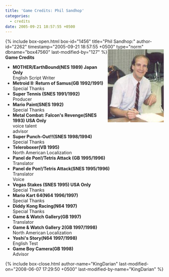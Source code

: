 ```yaml
---
title: 'Game Credits: Phil Sandhop'
categories:
  - credits
date: 2005-09-21 18:57:55 +0500
---
```

{% include box-open.html box-id="1456" title="Phil Sandhop:" author-id="2262" timestamp="2005-09-21 18:57:55 +0500" type="norm" dbname="box47560" last-modified-by="127" %}
<img src="philsandhop.JPG" align="right" />
<b>Game Credits</b>
 <UL>
    <LI><b>MOTHER/EarthBound(NES 1989) Japan Only</b><BR />
    English Script Writer</LI>
    <LI><b>Metroid II: Return of Samus(GB 1992/1991)</b><BR />
    Special Thanks</LI>
    <LI><b>Super Tennis (SNES 1991/1992)</b><BR />
    Producer</LI>
    <LI><b>Mario Paint(SNES 1992)</b><BR />
    Special Thanks</LI>
    <LI><b>Metal Combat: Falcon's Revenge(SNES 1993) USA Only</b><BR />
    voice talent<BR />
    advisor </LI>
    <LI><b>Super Punch-Out!!(SNES 1998/1994)</b><BR />
    Special Thanks</LI>
    <LI><b>Teleroboxer(VB 1995)</b><BR />
    North American Localization</LI>
    <LI><b>Panel de Pon!/Tetris Attack (GB 1995/1996)</b><BR />
    Translator</LI>
    <LI><b>Panel de Pon!/Tetris Attack(SNES 1995/1996)</b><BR />
    Translator<BR />
    Voice</LI>
    <LI><b>Vegas Stakes (SNES 1995) USA Only</b><BR />
    Special Thanks</LI>
    <LI><b>Mario Kart 64(N64 1996/1997)</b><BR />
    Special Thanks</LI>
    <LI><b>Diddy Kong Racing(N64 1997)</b><BR />
    Special Thanks</LI>
    <LI><b>Game & Watch Gallery(GB 1997)</b><BR />
    Translator</LI>
    <LI><b>Game & Watch Gallery 2(GB 1997/1998)</b><BR />
    North American Localization</LI>
    <LI><b>Yoshi's Story(N64 1997/1998)</b><BR />
    English Test</LI>
    <LI><b>Game Boy Camera(GB 1998)</b><BR />
    Advisor</LI>
 </UL>
{% include box-close.html author-name="KingDarian" last-modified-on="2008-06-07 17:29:50 +0500" last-modified-by-name="KingDarian" %}
